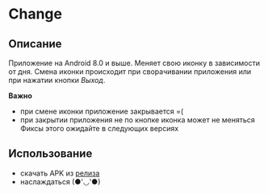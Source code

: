 # **Change**
## Описание
  Приложение на Android 8.0 и выше. Меняет свою иконку в зависимости от дня.
  Смена иконки происходит при сворачивании приложения или при нажатии кнопки *Выход*.
  
**Важно**
  - при смене иконки приложение закрывается =(
  - при закрытии приложения не по кнопке иконка может не меняться
  Фиксы этого ожидайте в следующих версиях
## Использование
- скачать APK из [релиза](https://github.com/Koynovigor/change/releases)
- наслаждаться (●'◡'●)
